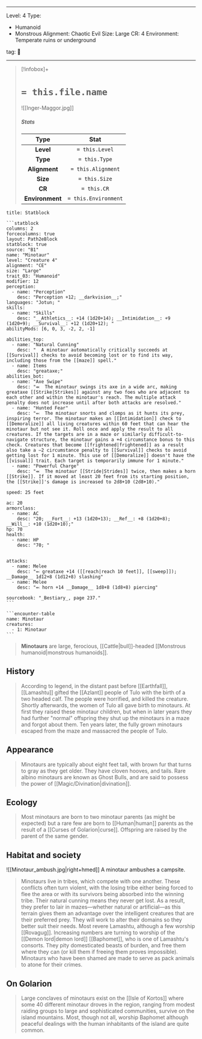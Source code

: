
---


Level: 4
Type:
- Humanoid
- Monstrous
Alignment: Chaotic Evil
Size: Large
CR: 4
Environment: Temperate ruins or underground


tag: 👹

---

> [!infobox]+
> #  `= this.file.name`
> ![[Inger-Maggor.jpg]]
> ##### Stats
> Type | Stat |
> :---:|:---:|
> **Level** | `= this.Level` |
> **Type** | `= this.Type` |
> **Alignment** | `= this.Alignment` |
> **Size** | `= this.Size` |
> **CR** | `= this.CR` |
> **Environment** | `= this.Environment` |




````ad-info
title: Statblock

```statblock
columns: 2
forcecolumns: true
layout: Path2eBlock
statblock: true
source: "B1"
name: "Minotaur"
level: "Creature 4"
alignment: "CE"
size: "Large"
trait_03: "Humanoid"
modifier: 12
perception:
  - name: "Perception"
    desc: "Perception +12; __darkvision__;"
languages: "Jotun; "
skills:
  - name: "Skills"
    desc: "__Athletics__: +14 (1d20+14); __Intimidation__: +9 (1d20+9); __Survival__: +12 (1d20+12); "
abilityMods: [6, 0, 3, -2, 2, -1]

abilities_top:
  - name: "Natural Cunning"
    desc: "  A minotaur automatically critically succeeds at [[Survival]] checks to avoid becoming lost or to find its way, including those from the [[maze]] spell."
  - name: Items
    desc: "greataxe;"
abilities_bot:
  - name: "Axe Swipe"
    desc: "⬺  The minotaur swings its axe in a wide arc, making greataxe [[Strike|Strikes]] against any two foes who are adjacent to each other and within the minotaur's reach. The multiple attack penalty does not increase until after both attacks are resolved."
  - name: "Hunted Fear"
    desc: "⬻  The minotaur snorts and clomps as it hunts its prey, inspiring terror. The minotaur makes an [[Intimidation]] check to [[Demoralize]] all living creatures within 60 feet that can hear the minotaur but not see it. Roll once and apply the result to all creatures. If the targets are in a maze or similarly difficult-to-navigate structure, the minotaur gains a +4 circumstance bonus to this check. Creatures that become [[frightened|frightened]] as a result also take a –2 circumstance penalty to [[Survival]] checks to avoid getting lost for 1 minute. This use of [[Demoralize]] doesn't have the [[visual]] trait. Each target is temporarily immune for 1 minute."
  - name: "Powerful Charge"
    desc: "⬺  The minotaur [[Stride|Strides]] twice, then makes a horn [[Strike]]. If it moved at least 20 feet from its starting position, the [[Strike]]'s damage is increased to 2d8+10 (2d8+10)."

speed: 25 feet

ac: 20
armorclass:
  - name: AC
    desc: "20; __Fort__: +13 (1d20+13); __Ref__: +8 (1d20+8); __Will__: +10 (1d20+10);"
hp: 70
health:
  - name: HP
    desc: "70; "


attacks:
  - name: Melee
    desc: "⬻ greataxe +14 ([[reach|reach 10 feet]], [[sweep]]); __Damage__ 1d12+8 (1d12+8) slashing"
  - name: Melee
    desc: "⬻ horn +14 __Damage__ 1d8+8 (1d8+8) piercing"

sourcebook: "_Bestiary_, page 237."
```

```encounter-table
name: Minotaur
creatures:
  - 1: Minotaur
```

````



> **Minotaurs** are large, ferocious, [[Cattle|bull]]-headed [[Monstrous humanoid|monstrous humanoids]].



## History

> According to legend, in the distant past before [[Earthfall]], [[Lamashtu]] gifted the [[Azlant]] people of Tulo with the birth of a two headed calf. The people were horrified, and killed the creature. Shortly afterwards, the women of Tulo all gave birth to minotaurs. At first they raised these minotaur children, but when in later years they had further "normal" offspring they shut up the minotaurs in a maze and forgot about them. Ten years later, the fully grown minotaurs escaped from the maze and massacred the people of Tulo.


## Appearance

> Minotaurs are typically about eight feet tall, with brown fur that turns to gray as they get older. They have cloven hooves, and tails.
> Rare albino minotaurs are known as Ghost Bulls, and are said to possess the power of [[Magic/Divination|divination]].


## Ecology

> Most minotaurs are born to two minotaur parents (as might be expected) but a rare few are born to [[Human|human]] parents as the result of a [[Curses of Golarion|curse]]. Offspring are raised by the parent of the same gender.


## Habitat and society

![[Minotaur_ambush.jpg|right+hmed]] 
 A minotaur ambushes a campsite.
> Minotaurs live in tribes, which compete with one another. These conflicts often turn violent, with the losing tribe either being forced to flee the area or with its survivors being absorbed into the winning tribe.
> Their natural cunning means they never get lost. As a result, they prefer to lair in mazes—whether natural or artificial—as this terrain gives them an advantage over the intelligent creatures that are their preferred prey. They will work to alter their domains so they better suit their needs.
> Most revere Lamashtu, although a few worship [[Rovagug]]. Increasing numbers are turning to worship of the [[Demon lord|demon lord]] [[Baphomet]], who is one of Lamashtu's consorts.
> They pity domesticated beasts of burden, and free them where they can (or kill them if freeing them proves impossible). Minotaurs who have been shamed are made to serve as pack animals to atone for their crimes.


## On Golarion

> Large conclaves of minotaurs exist on the [[Isle of Kortos]] where some 40 different minotaur droves in the region, ranging from modest raiding groups to large and sophisticated communities, survive on the island mountains. Most, though not all, worship Baphomet although peaceful dealings with the human inhabitants of the island are quite common.











